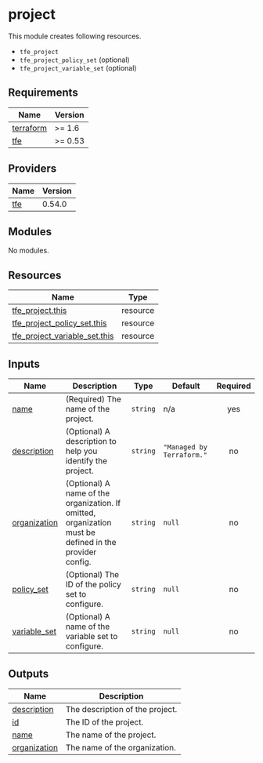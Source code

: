 # project

This module creates following resources.

- `tfe_project`
- `tfe_project_policy_set` (optional)
- `tfe_project_variable_set` (optional)

<!-- BEGIN_TF_DOCS -->
## Requirements

| Name | Version |
|------|---------|
| <a name="requirement_terraform"></a> [terraform](#requirement\_terraform) | >= 1.6 |
| <a name="requirement_tfe"></a> [tfe](#requirement\_tfe) | >= 0.53 |

## Providers

| Name | Version |
|------|---------|
| <a name="provider_tfe"></a> [tfe](#provider\_tfe) | 0.54.0 |

## Modules

No modules.

## Resources

| Name | Type |
|------|------|
| [tfe_project.this](https://registry.terraform.io/providers/hashicorp/tfe/latest/docs/resources/project) | resource |
| [tfe_project_policy_set.this](https://registry.terraform.io/providers/hashicorp/tfe/latest/docs/resources/project_policy_set) | resource |
| [tfe_project_variable_set.this](https://registry.terraform.io/providers/hashicorp/tfe/latest/docs/resources/project_variable_set) | resource |

## Inputs

| Name | Description | Type | Default | Required |
|------|-------------|------|---------|:--------:|
| <a name="input_name"></a> [name](#input\_name) | (Required) The name of the project. | `string` | n/a | yes |
| <a name="input_description"></a> [description](#input\_description) | (Optional) A description to help you identify the project. | `string` | `"Managed by Terraform."` | no |
| <a name="input_organization"></a> [organization](#input\_organization) | (Optional) A name of the organization. If omitted, organization must be defined in the provider config. | `string` | `null` | no |
| <a name="input_policy_set"></a> [policy\_set](#input\_policy\_set) | (Optional) The ID of the policy set to configure. | `string` | `null` | no |
| <a name="input_variable_set"></a> [variable\_set](#input\_variable\_set) | (Optional) A name of the variable set to configure. | `string` | `null` | no |

## Outputs

| Name | Description |
|------|-------------|
| <a name="output_description"></a> [description](#output\_description) | The description of the project. |
| <a name="output_id"></a> [id](#output\_id) | The ID of the project. |
| <a name="output_name"></a> [name](#output\_name) | The name of the project. |
| <a name="output_organization"></a> [organization](#output\_organization) | The name of the organization. |
<!-- END_TF_DOCS -->
